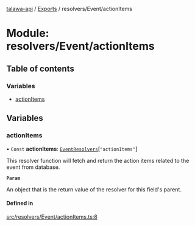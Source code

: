 [talawa-api](../README.md) / [Exports](../modules.md) / resolvers/Event/actionItems

# Module: resolvers/Event/actionItems

## Table of contents

### Variables

- [actionItems](resolvers_Event_actionItems.md#actionitems)

## Variables

### actionItems

• `Const` **actionItems**: [`EventResolvers`](types_generatedGraphQLTypes.md#eventresolvers)[``"actionItems"``]

This resolver function will fetch and return the action items related to the event from database.

**`Param`**

An object that is the return value of the resolver for this field's parent.

#### Defined in

[src/resolvers/Event/actionItems.ts:8](https://github.com/PalisadoesFoundation/talawa-api/blob/8707a9c/src/resolvers/Event/actionItems.ts#L8)
